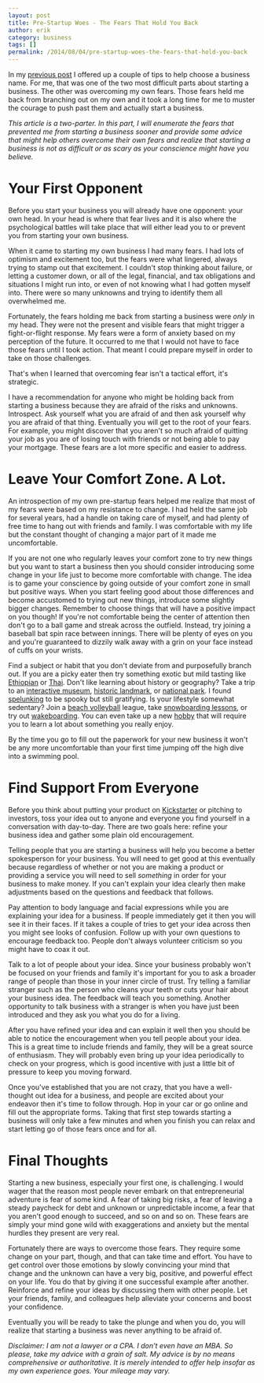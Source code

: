 ```yaml
---
layout: post
title: Pre-Startup Woes - The Fears That Hold You Back
author: erik
category: business
tags: []
permalink: /2014/08/04/pre-startup-woes-the-fears-that-hold-you-back
---
```


In my [previous post](http://technicalrex.com/2014/07/28/pre-startup-woes-choosing-a-business-name/) I offered up a couple of tips to help choose a business name. For me, that was one of the two most difficult parts about starting a business. The other was overcoming my own fears. Those fears held me back from branching out on my own and it took a long time for me to muster the courage to push past them and actually start a business.

*This article is a two-parter. In this part, I will enumerate the fears that prevented me from starting a business sooner and provide some advice that might help others overcome their own fears and realize that starting a business is not as difficult or as scary as your conscience might have you believe.*

# Your First Opponent

Before you start your business you will already have one opponent: your own head. In your head is where that fear lives and it is also where the psychological battles will take place that will either lead you to or prevent you from starting your own business.

When it came to starting my own business I had many fears. I had lots of optimism and excitement too, but the fears were what lingered, always trying to stamp out that excitement. I couldn't stop thinking about failure, or letting a customer down, or all of the legal, financial, and tax obligations and situations I might run into, or even of not knowing what I had gotten myself into. There were so many unknowns and trying to identify them all overwhelmed me.

Fortunately, the fears holding me back from starting a business were *only* in my head. They were not the present and visible fears that might trigger a fight-or-flight response. My fears were a form of anxiety based on my perception of the future. It occurred to me that I would not have to face those fears until I took action. That meant I could prepare myself in order to take on those challenges.

That's when I learned that overcoming fear isn't a tactical effort, it's strategic.

I have a recommendation for anyone who might be holding back from starting a business because they are afraid of the risks and unknowns. Introspect. Ask yourself what you are afraid of and then ask yourself why you are afraid of that thing. Eventually you will get to the root of your fears. For example, you might discover that you aren't so much afraid of quitting your job as you are of losing touch with friends or not being able to pay your mortgage. These fears are a lot more specific and easier to address.

# Leave Your Comfort Zone. A Lot.

An introspection of my own pre-startup fears helped me realize that most of my fears were based on my resistance to change. I had held the same job for several years, had a handle on taking care of myself, and had plenty of free time to hang out with friends and family. I was comfortable with my life but the constant thought of changing a major part of it made me uncomfortable.

If you are not one who regularly leaves your comfort zone to try new things but you want to start a business then you should consider introducing some change in your life just to become more comfortable with change. The idea is to game your conscience by going outside of your comfort zone in small but positive ways. When you start feeling good about those differences and become accustomed to trying out new things, introduce some slightly bigger changes. Remember to choose things that will have a positive impact on you though! If you're not comfortable being the center of attention then don't go to a ball game and streak across the outfield. Instead, try joining a baseball bat spin race between innings. There will be plenty of eyes on you and you're guaranteed to dizzily walk away with a grin on your face instead of cuffs on your wrists.

Find a subject or habit that you don't deviate from and purposefully branch out. If you are a picky eater then try something exotic but mild tasting like [Ethiopian](http://www.scout.me/ethiopian--near--me) or [Thai](http://www.scout.me/thai--near--me). Don't like learning about history or geography? Take a trip to an [interactive museum](http://en.wikipedia.org/wiki/List_of_museums_in_the_United_States), [historic landmark](http://en.wikipedia.org/wiki/List_of_U.S._National_Historic_Landmarks_by_state), or [national park](http://en.wikipedia.org/wiki/List_of_national_parks_of_the_United_States). I found [spelunking](http://en.wikipedia.org/wiki/List_of_caves_in_the_United_States) to be spooky but still gratifying. Is your lifestyle somewhat sedentary? Join a [beach volleyball](http://beachvolleyball.isport.com/beachvolleyball-courts/) league, take [snowboarding lessons](http://www.scout.me/skiing-and-snowboarding--near--me), or try out [wakeboarding](http://www.scout.me/wakeboarding--near--me). You can even take up a new [hobby](http://www.northernbrewer.com) that will require you to learn a lot about something you really enjoy.

By the time you go to fill out the paperwork for your new business it won't be any more uncomfortable than your first time jumping off the high dive into a swimming pool.

# Find Support From Everyone

Before you think about putting your product on [Kickstarter](https://www.kickstarter.com) or pitching to investors, toss your idea out to anyone and everyone you find yourself in a conversation with day-to-day. There are two goals here: refine your business idea and gather some plain old encouragement.

Telling people that you are starting a business will help you become a better spokesperson for your business. You will need to get good at this eventually because regardless of whether or not you are making a product or providing a service you will need to sell *something* in order for your business to make money. If you can't explain your idea clearly then make adjustments based on the questions and feedback that follows.

Pay attention to body language and facial expressions while you are explaining your idea for a business. If people immediately get it then you will see it in their faces. If it takes a couple of tries to get your idea across then you might see looks of confusion. Follow up with your own questions to encourage feedback too. People don't always volunteer criticism so you might have to coax it out.

Talk to a lot of people about your idea. Since your business probably won't be focused on your friends and family it's important for you to ask a broader range of people than those in your inner circle of trust. Try telling a familiar stranger such as the person who cleans your teeth or cuts your hair about your business idea. The feedback will teach you something. Another opportunity to talk business with a stranger is when you have just been introduced and they ask you what you do for a living.

After you have refined your idea and can explain it well then you should be able to notice the encouragement when you tell people about your idea. This is a great time to include friends and family, they will be a great source of enthusiasm. They will probably even bring up your idea periodically to check on your progress, which is good incentive with just a little bit of pressure to keep you moving forward.

Once you've established that you are not crazy, that you have a well-thought out idea for a business, and people are excited about your endeavor then it's time to follow through. Hop in your car or go online and fill out the appropriate forms. Taking that first step towards starting a business will only take a few minutes and when you finish you can relax and start letting go of those fears once and for all.

# Final Thoughts

Starting a new business, especially your first one, is challenging. I would wager that the reason most people never embark on that entrepreneurial adventure is fear of some kind. A fear of taking big risks, a fear of leaving a steady paycheck for debt and unknown or unpredictable income, a fear that you aren't good enough to succeed, and so on and so on. These fears are simply your mind gone wild with exaggerations and anxiety but the mental hurdles they present are very real.

Fortunately there are ways to overcome those fears. They require some change on your part, though, and that can take time and effort. You have to get control over those emotions by slowly convincing your mind that change and the unknown can have a very big, positive, and powerful effect on your life. You do that by giving it one successful example after another. Reinforce and refine your ideas by discussing them with other people. Let your friends, family, and colleagues help alleviate your concerns and boost your confidence.

Eventually you will be ready to take the plunge and when you do, you will realize that starting a business was never anything to be afraid of.

*Disclaimer: I am not a lawyer or a CPA. I don’t even have an MBA. So please, take my advice with a grain of salt. My advice is by no means comprehensive or authoritative. It is merely intended to offer help insofar as my own experience goes. Your mileage may vary.*
